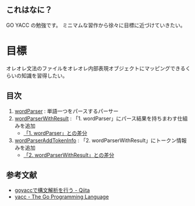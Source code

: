 これはなに？
------------

GO YACC の勉強です。
ミニマムな習作から徐々に目標に近づけていきたい。


目標
====

オレオレ文法のファイルをオレオレ内部表現オブジェクトにマッピングできるくらいの知識を習得したい。


目次
----

1. [wordParser](./wordParser) : 単語一つをパースするパーサー
2. [wordParserWithResult](./wordParserWithResult) : 「1. wordParser」にパース結果を持ちまわす仕組みを追加
    - [「1. wordParser」との差分](https://github.com/mikoto2000/MiscellaneousStudy/commit/f93c2e6db1d00615ea800a3daff8250781762a76)
3. [wordParserAddTokenInfo](./wordParserAddTokenInfo) : 「2. wordParserWithResult」にトークン情報みを追加
    - [「2. wordParserWithResult」との差分](https://github.com/mikoto2000/MiscellaneousStudy/commit/d6fec4c31e667be759ce0b1706ca7626f3f5308e)


参考文献
--------

- [goyaccで構文解析を行う - Qiita](http://qiita.com/k0kubun/items/1b641dfd186fe46feb65)
- [yacc - The Go Programming Language](https://golang.org/cmd/yacc/)
